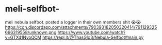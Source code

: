 # meli-selfbot-
meli nebula selfbot. posted a logger in their own members shit 😭😭
https://cdn.discordapp.com/attachments/790393182050320414/791129325696319558/unknown.png
https://www.youtube.com/watch?v=GTXd1NvoQCM 
https://repl.it/@ThasGlo3/Nebula-Selfbot#main.py
